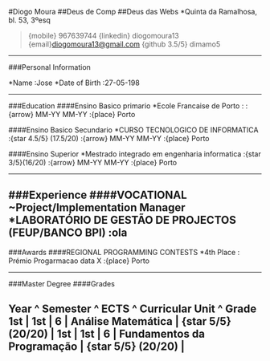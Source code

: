 #Diogo Moura
##Deus de Comp
##Deus das Webs
*Quinta da Ramalhosa, bl. 53, 3ºesq
>{mobile} 967639744
>{linkedin} diogomoura13
>{email}diogomoura13@gmail.com
>{github 3.5/5} dimamo5

------

###Personal Information

*Name
:Jose
*Date of Birth
:27\-05\-198

------

###Education
####Ensino Basico primario
*Ecole Francaise de Porto
:
:{arrow} MM\-YY MM\-YY
:{place} Porto

####Ensino Basico Secundario
*CURSO TECNOLOGICO DE INFORMATICA
:{star 4.5/5} (17.5\/20)
:{arrow} MM\-YY MM\-YY
:{place} Porto

####Ensino Superior
*Mestrado integrado em engenharia informatica
:{star 3/5}(16\/20)
:{arrow} MM\-YY MM\-YY
:{place} Porto

------

###Experience
####VOCATIONAL
~Project\/Implementation Manager
*LABORATÓRIO DE GESTÃO DE PROJECTOS (FEUP\/BANCO BPI)
:ola
------

###Awards
####REGIONAL PROGRAMMING CONTESTS
*4th Place
: Prémio Progarmacao data X
:{place} Porto

 ------

###Master Degree
####Grades

Year ^ Semester ^ ECTS ^ Curricular Unit ^ Grade
1st | 1st | 6 | Análise Matemática | {star 5/5} (20\/20) |
1st | 1st | 6 | Fundamentos da Programação | {star 5/5} (20\/20) |
------
